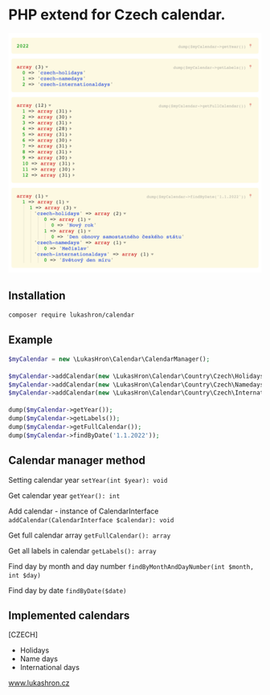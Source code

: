 # PHP extend for Czech calendar.

![alt text](https://github.com/lukashron/calendar/blob/master/screenshot.png?raw=true)

Installation
------------
```
composer require lukashron/calendar
```

Example
-------
```php
$myCalendar = new \LukasHron\Calendar\CalendarManager();

$myCalendar->addCalendar(new \LukasHron\Calendar\Country\Czech\Holidays());
$myCalendar->addCalendar(new \LukasHron\Calendar\Country\Czech\Namedays());
$myCalendar->addCalendar(new \LukasHron\Calendar\Country\Czech\Internationaldays());

dump($myCalendar->getYear());
dump($myCalendar->getLabels());
dump($myCalendar->getFullCalendar());
dump($myCalendar->findByDate('1.1.2022'));
```

Calendar manager method
-----------------------
Setting calendar year `setYear(int $year): void`

Get calendar year `getYear(): int`

Add calendar - instance of CalendarInterface `addCalendar(CalendarInterface $calendar): void`

Get full calendar array `getFullCalendar(): array`

Get all labels in calendar `getLabels(): array`

Find day by month and day number `findByMonthAndDayNumber(int $month, int $day)`

Find day by date `findByDate($date)`

Implemented calendars
---------------------
[CZECH]
- Holidays
- Name days
- International days


www.lukashron.cz